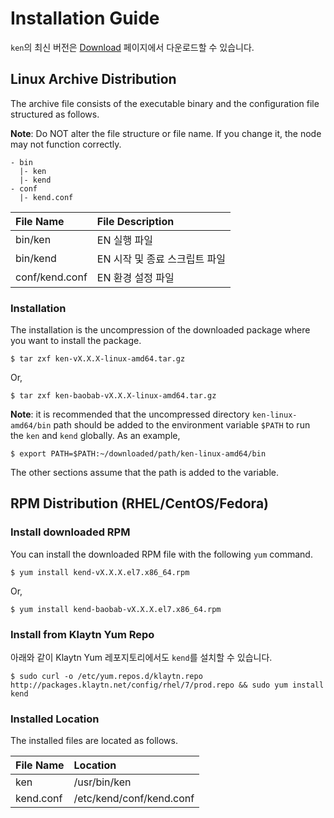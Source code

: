 # Installation Guide

`ken`의 최신 버전은 [Download](download.md) 페이지에서 다운로드할 수 있습니다.

## Linux Archive Distribution

The archive file consists of the executable binary and the configuration file structured as follows.

**Note**: Do NOT alter the file structure or file name. If you change it, the node may not function correctly.

```text
- bin
  |- ken
  |- kend
- conf
  |- kend.conf
```

| File Name      | File Description   |
|:-------------- |:------------------ |
| bin/ken        | EN 실행 파일           |
| bin/kend       | EN 시작 및 종료 스크립트 파일 |
| conf/kend.conf | EN 환경 설정 파일        |

### Installation

The installation is the uncompression of the downloaded package where you want to install the package.

```text
$ tar zxf ken-vX.X.X-linux-amd64.tar.gz
```

Or,

```text
$ tar zxf ken-baobab-vX.X.X-linux-amd64.tar.gz
```

**Note**: it is recommended that the uncompressed directory `ken-linux-amd64/bin` path should be added to the environment variable `$PATH` to run the `ken` and `kend` globally. As an example,

```text
$ export PATH=$PATH:~/downloaded/path/ken-linux-amd64/bin
```

The other sections assume that the path is added to the variable.

## RPM Distribution \(RHEL/CentOS/Fedora\) <a id="rpm-rhel-centos-fedora"></a>

### Install downloaded RPM

You can install the downloaded RPM file with the following `yum` command.

```text
$ yum install kend-vX.X.X.el7.x86_64.rpm
```

Or,

```text
$ yum install kend-baobab-vX.X.X.el7.x86_64.rpm
```

### Install from Klaytn Yum Repo

아래와 같이 Klaytn Yum 레포지토리에서도 `kend`를 설치할 수 있습니다.

```text
$ sudo curl -o /etc/yum.repos.d/klaytn.repo http://packages.klaytn.net/config/rhel/7/prod.repo && sudo yum install kend
```

### Installed Location

The installed files are located as follows.

| File Name | Location                 |
|:--------- |:------------------------ |
| ken       | /usr/bin/ken             |
| kend.conf | /etc/kend/conf/kend.conf |




